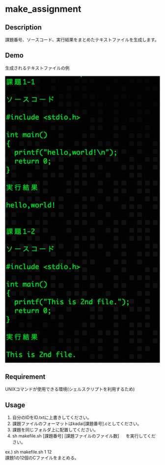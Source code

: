 make_assignment
====

## Description
課題番号、ソースコード、実行結果をまとめたテキストファイルを生成します。

## Demo
生成されるテキストファイルの例 <br><br>
![demo_image](/demo.png)

## Requirement
UNIXコマンドが使用できる環境(シェルスクリプトを利用するため)

## Usage
1. 自分のIDをID.txtに上書きしてください。
2. 課題ファイルのフォーマットはkadai[課題番号].cとしてください。
3. 課題を同じフォルダ上に配置してください。
4. sh makefile.sh [課題番号] [課題ファイルのファイル数]
　 を実行してください。

ex.) sh makefile.sh 1 12<br>
課題1の12個のCファイルをまとめる。
